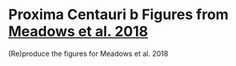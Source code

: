 # Proxima Centauri b Figures from [Meadows et al. 2018](https://www.liebertpub.com/doi/10.1089/ast.2016.1589)
(Re)produce the figures for Meadows et al. 2018
